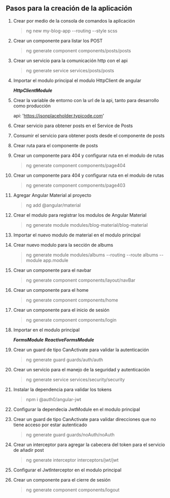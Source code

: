 ## Pasos para la creación de la aplicación

1. Crear por medio de la consola de comandos la aplicación

    > ng new my-blog-app --routing --style scss

2. Crear un componente para listar los POST

    > ng generate component components/posts/posts

3. Crear un servicio para la comunicación http con el api

    > ng generate service services/posts/posts

4. Importar el modulo principal el modulo HttpClient de angular

    ***HttpClientModule***

5. Crear la variable de entorno con la url de la api, tanto para desarrollo como producción

    api: 'https://jsonplaceholder.typicode.com'

6. Crear servicio para obtener posts en el Service de Posts

7. Consumir el servicio para obtener posts desde el componente de posts

8. Crear ruta para el componente de posts

9. Crear un componente para 404 y configurar ruta en el modulo de rutas

    > ng generate component components/page404

10. Crear un componente para 404 y configurar ruta en el modulo de rutas

    > ng generate component components/page403

11. Agregar Angular Material al proyecto

    > ng add @angular/material

12. Crear el modulo para registrar los modulos de Angular Material

    > ng generate module modules/blog-material/blog-material

13. Importar el nuevo modulo de material en el modulo principal

14. Crear nuevo modulo para la sección de albums

    > ng generate module modules/albums --routing --route albums --module app.module

15. Crear un componente para el navbar

    > ng generate component components/layout/navBar

16. Crear un componente para el home

    > ng generate component components/home

17. Crear un componente para el inicio de sesión

    > ng generate component components/login

18. Importar en el modulo principal

    ***FormsModule***
    ***ReactiveFormsModule***

19. Crear un guard de tipo CanActivate para validar la autenticación

    > ng generate guard guards/auth/auth

20. Crear un servicio para el manejo de la seguridad y autenticación

    > ng generate service services/security/security

21. Instalar la dependencia para validar los tokens
    > npm i @auth0/angular-jwt

22. Configurar la dependecia JwtModule en el modulo principal

23. Crear un guard de tipo CanActivate para validar direcciones que no tiene acceso por estar autenticado

    > ng generate guard guards/noAuth/noAuth

24. Crear un interceptor para agregar la cabecera del token para el servicio de añadir post

    > ng generate interceptor interceptors/jwt/jwt

25. Configurar el JwtInterceptor en el modulo principal

26. Crear un componente para el cierre de sesión

    > ng generate component components/logout